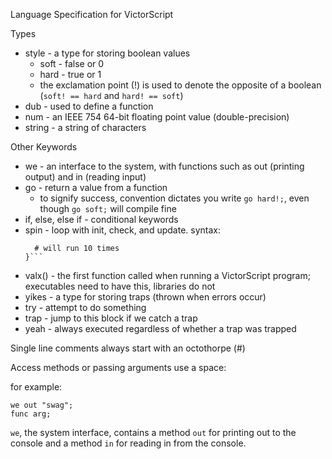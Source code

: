 Language Specification for VictorScript

Types
* style - a type for storing boolean values
  * soft - false or 0
  * hard - true or 1
  * the exclamation point (!) is used to denote the opposite of a boolean (`soft! == hard` and `hard! == soft`)
* dub - used to define a function
* num - an IEEE 754 64-bit floating point value (double-precision)
* string - a string of characters

Other Keywords
* we - an interface to the system, with functions such as out (printing output) and in (reading input)
* go - return a value from a function
  * to signify success, convention dictates you write `go hard!;`, even though `go soft;` will compile fine 
* if, else, else if - conditional keywords
* spin - loop with init, check, and update. syntax:
  ```spin num i=0/i<10/i++ {
    # will run 10 times
  }```  
* valx() - the first function called when running a VictorScript program; executables need to have this, libraries do not
* yikes - a type for storing traps (thrown when errors occur)
* try - attempt to do something
* trap - jump to this block if we catch a trap
* yeah - always executed regardless of whether a trap was trapped

Single line comments always start with an octothorpe (#)

Access methods or passing arguments use a space:

for example:
```
we out "swag";
func arg;
```

`we`, the system interface, contains a method `out` for printing out to the console and a method `in` for reading in from the console.
